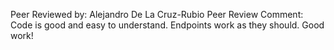 Peer Reviewed by: Alejandro De La Cruz-Rubio
Peer Review Comment: Code is good and easy to understand. Endpoints work as they should. Good work!
